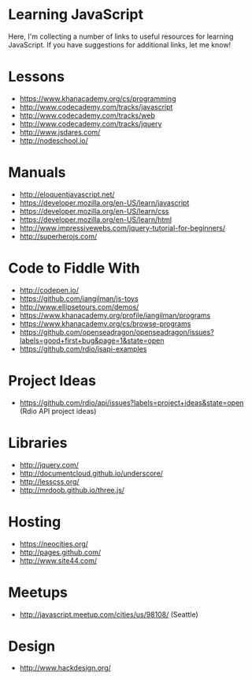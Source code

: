 # Learning JavaScript

Here, I'm collecting a number of links to useful resources for learning JavaScript. If you have suggestions for additional links, let me know!

# Lessons

* https://www.khanacademy.org/cs/programming
* http://www.codecademy.com/tracks/javascript
* http://www.codecademy.com/tracks/web
* http://www.codecademy.com/tracks/jquery
* http://www.jsdares.com/
* http://nodeschool.io/

# Manuals

* http://eloquentjavascript.net/
* https://developer.mozilla.org/en-US/learn/javascript
* https://developer.mozilla.org/en-US/learn/css
* https://developer.mozilla.org/en-US/learn/html
* http://www.impressivewebs.com/jquery-tutorial-for-beginners/
* http://superherojs.com/

# Code to Fiddle With

* http://codepen.io/
* https://github.com/iangilman/js-toys
* http://www.ellipsetours.com/demos/
* https://www.khanacademy.org/profile/iangilman/programs
* https://www.khanacademy.org/cs/browse-programs
* https://github.com/openseadragon/openseadragon/issues?labels=good+first+bug&page=1&state=open
* https://github.com/rdio/jsapi-examples

# Project Ideas

* https://github.com/rdio/api/issues?labels=project+ideas&state=open (Rdio API project ideas)

# Libraries

* http://jquery.com/
* http://documentcloud.github.io/underscore/
* http://lesscss.org/
* http://mrdoob.github.io/three.js/

# Hosting

* https://neocities.org/
* http://pages.github.com/
* http://www.site44.com/

# Meetups

* http://javascript.meetup.com/cities/us/98108/ (Seattle)

# Design

* http://www.hackdesign.org/
